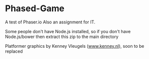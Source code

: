 Phased-Game
===========

A test of Phaser.io
Also an assignment for IT.

Some people don't have Node.js installed, so if you don't have Node.js/bower then extract this zip to the main directory


Platformer graphics by Kenney Vleugels (www.kenney.nl), soon to be replaced
